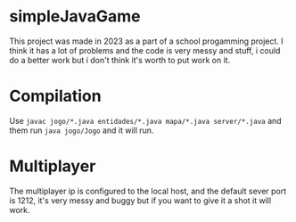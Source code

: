 # simpleJavaGame
This project was made in 2023 as a part of a school progamming project.
I think it has a lot of problems and the code is very messy and stuff, i could do a better work but i don't think it's worth to put work on it.

# Compilation

Use `javac jogo/*.java entidades/*.java mapa/*.java server/*.java` and them run `java jogo/Jogo` and it will run.

# Multiplayer

The multiplayer ip is configured to the local host, and the default sever port is 1212, it's very messy and buggy but if you want to give it a shot it will work.
